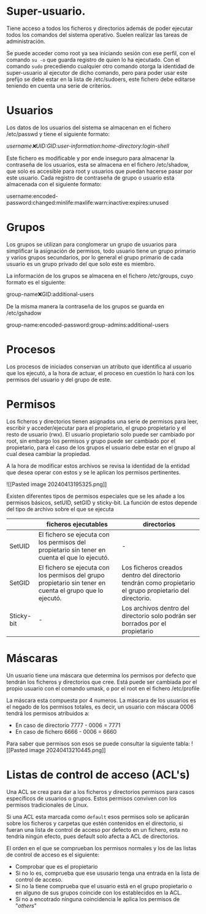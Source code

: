 # Super-usuario.
Tiene acceso a todos los ficheros y directorios además de poder ejecutar todos los comandos del sistema operativo. Suelen realizar las tareas de administración.

Se puede acceder como root ya sea iniciando sesión con ese perfil, con el comando `su -o` que guarda registro de quien lo ha ejecutado.
Con el comando `sudo` precediendo cualquier otro comando otorga la identidad de super-usuario al ejecutor de dicho comando, pero para poder usar este prefijo se debe estar en la lista de /etc/sudoers, este fichero debe editarse teniendo en cuenta una serie de criterios.

# Usuarios
Los datos de los usuarios del sistema se almacenan en el fichero /etc/passwd y tiene el siguiente formato:

*username:x:UID:GID:user-information:home-directory:login-shell*

Este fichero es modificable y por ende inseguro para almacenar la contraseña de los usuarios, esta se almacena en el fichero /etc/shadow, que solo es accesible para root y usuarios que puedan hacerse pasar por este usuario.
Cada registro de contraseña de grupo o usuario esta almacenada con el siguiente formato:

username:encoded-password:changed:minlife:maxlife:warn:inactive:expires:unused

# Grupos
Los grupos se utilizan para conglomerar un grupo de usuarios para simplificar la asignación de permisos, todo usuario tiene un grupo primario y varios grupos secundarios, por lo general el grupo primario de cada usuario es un grupo privado del que solo este es miembro.

La información de los grupos se almacena en el fichero /etc/groups, cuyo formato es el siguiente:

group-name:x:GID:additional-users

De la misma manera la contraseña de los grupos se guarda en /etc/gshadow

group-name:encoded-password:group-admins:additional-users

# Procesos
Los procesos de iniciados conservan un atributo que identifica al usuario que los ejecutó, a la hora de actuar, el proceso en cuestión lo hará con los permisos del usuario y del grupo de este.

# Permisos
Los ficheros y directorios tienen asignados una serie de permisos para leer, escribir y acceder/ejecutar para el propietario, el grupo propietario y el resto de usuario (rwx). El usuario propietario solo puede ser cambiado por root, sin embargo los permisos y grupo puede ser cambiado por el propietario, para el caso de los grupos el usuario debe estar en el grupo al cual desea cambiar la propiedad.

A la hora de modificar estos archivos se revisa la identidad de la entidad que desea operar con estos y se le aplican los permisos pertinentes.

![[Pasted image 20240413195325.png]]

Existen diferentes tipos de permisos especiales que se les añade a los permisos básicos, setUID, setGID y sticky-bit. La función de estos depende del tipo de archivo sobre el que se ejecuta

|            | ficheros ejecutables                                                                                      | directorios                                                                                              |
| ---------- | --------------------------------------------------------------------------------------------------------- | -------------------------------------------------------------------------------------------------------- |
| SetUID     | El fichero se ejecuta con los permisos del propietario sin tener en cuenta el que lo ejecutó.             | -                                                                                                        |
| SetGID     | El fichero se ejecuta con los permisos del grupo propietario sin tener en cuenta el grupo que lo ejecutó. | Los ficheros creados dentro del directorio tendrán como propietario el grupo propietario del directorio. |
| Sticky-bit | -                                                                                                         | Los archivos dentro del directorio solo podrán ser borrados por el propietario                           |
# Máscaras
Un usuario tiene una máscara que determina los permisos por defecto que tendrán los ficheros y directorios que cree. Está puede ser cambiada por el propio usuario con el comando umask, o por el root en el fichero /etc/profile

La máscara esta compuesta por 4 numeros. La máscara de los usuarios es el negado de los permisos totales, es decir, un usuario con máscara 0006 tendrá los permisos atribuidos a:
+ En caso de directorio
7777 - 0006 = 7771
+ En caso de fichero
6666 - 0006 = 6660

Para saber que permisos son esos se puede consultar la siguiente tabla:
![[Pasted image 20240413210445.png]]

# Listas de control de acceso (ACL's)
Una ACL se crea para dar a los ficheros y directorios permisos para casos específicos de usuarios o grupos.
Estos permisos conviven con los permisos tradicionales de Linux.

Si una ACL esta marcada como `default` esos permisos solo se aplicarán sobre los ficheros y carpetas que estén contenidos en el directorio, si fueran una lista de control de acceso por defecto en un fichero, esta no tendría ningún efecto, pues default solo afecta a ACL de directorios.

El orden en el que se comprueban los permisos normales y los de las listas de control de acceso es el siguiente:
+ Comprobar que es el propietario
+ Si no lo es, comprueba que ese ususario tenga una entrada en la lista de control de acceso.
+ Si no la tiene comprueba que el usuario está en el grupo propietario o en alguno de sus grupos coincide con los establecidos en la ACL.
+ Si no a encotrado ninguna coincidencia le aplica los permisos de "*others*"

